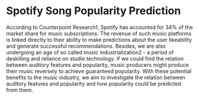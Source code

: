 # Spotify Song Popularity Prediction
According to Counterpoint Research1, Spotify has accounted for 34% of the market share for music subscriptions. The revenue of such music platforms is linked directly to their ability to make predictions about the user likeability and generate successful recommendations. Besides, we are also undergoing an age of so called music industrialization2 - a period of deskilling and reliance on studio technology. If we could find the relation between auditory features and popularity, music producers might produce their music reversely to achieve guaranteed popularity. With these potential benefits to the music industry, we aim to investigate the relation between auditory features and popularity and how popularity could be predicted from them.
